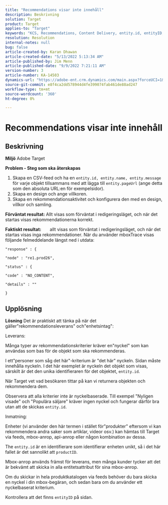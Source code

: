 ```yaml
---
title: "Recommendations visar inte innehåll"
description: Beskrivning
solution: Target
product: Target
applies-to: "Target"
keywords: "KCS, Recommendations, Content Delivery, entity.id, entityID, productID, key, identifier"
resolution: Resolution
internal-notes: null
bug: false
article-created-by: Karan Dhawan
article-created-date: "5/13/2022 5:13:34 AM"
article-published-by: Jim Menn
article-published-date: "9/9/2022 7:21:11 AM"
version-number: 3
article-number: KA-14503
dynamics-url: "https://adobe-ent.crm.dynamics.com/main.aspx?forceUCI=1&pagetype=entityrecord&etn=knowledgearticle&id=45c52a6f-7bd2-ec11-a7b5-00224809c101"
source-git-commit: e8f4ca2dd578944d4fe399074fab461de88ad247
workflow-type: tm+mt
source-wordcount: '360'
ht-degree: 0%

---
```


# Recommendations visar inte innehåll

## Beskrivning


<b>Miljö</b>
Adobe Target

<b>Problem - Steg som ska återskapas</b>

1. Skapa en CSV-feed och ha en `entity.id, entity.name, entity.message` för varje objekt tillsammans med att lägga till `entity.pageUrl` (ange detta som den absoluta URL:en för exempelsidor).
2. Skapa en design och ange villkoren.
3. Skapa en rekommendationsaktivitet och konfigurera den med en design, villkor och samling.


<b>Förväntat resultat:</b>
Allt visas som förväntat i redigeringsläget, och när det startas visas rekommendationerna korrekt.

<b>Faktiskt resultat:</b>
&#x200B; &#x200B; &#x200B; &#x200B; &#x200B; &#x200B; allt visas som förväntat i redigeringsläget, och när det startas visas inga rekommendationer.
När du använder mboxTrace visas följande felmeddelande längst ned i utdata:


```
"response" : {

"node" : "re1.prod26",

"status" : {

"code" : "NO_CONTENT",

"details" : ""

}
```



## Upplösning


<b>Lösning</b>
Det är praktiskt att tänka på när det gäller&quot;rekommendationsleverans&quot; och&quot;enhetsintag&quot;:



Leverans:

Många typer av rekommendationskriterier kräver en&quot;nyckel&quot; som kan användas som bas för de objekt som ska rekommenderas.

I ett&quot;personer som såg det här&quot;-kriterium är &quot;det här&quot; nyckeln. Sidan måste innehålla nyckeln. I det här exemplet är nyckeln det objekt som visas, särskilt är det den unika identifieraren för det objektet, `entity.id`.

När Target vet vad besökaren tittar på kan vi returnera objekten och rekommendera dem.

Observera att alla kriterier inte är nyckelbaserade. Till exempel &quot;Nyligen visade&quot; och &quot;Populära säljare&quot; kräver ingen nyckel och fungerar därför bra utan att de skickas `entity.id`.



Inmatning:

Enheter (vi använder den här termen i stället för&quot;produkter&quot; eftersom vi kan rekommendera andra saker som artiklar, videor osv.) kan hämtas till Target via feeds, mbox-anrop, api-anrop eller någon kombination av dessa.

The `entity.id` är en identifierare som identifierar enheten unikt, så i det här fallet är det sannolikt att `productID`.

Mbox-anrop används främst för leverans, men många kunder tycker att det är bekvämt att skicka in alla entitetsattribut för sina mbox-anrop.

Om du skickar in hela produktkatalogen via feeds behöver du bara skicka en nyckel i din mbox-begäran, och sedan bara om du använder ett nyckelbaserat kriterium.



Kontrollera att det finns `entityID` på sidan.
